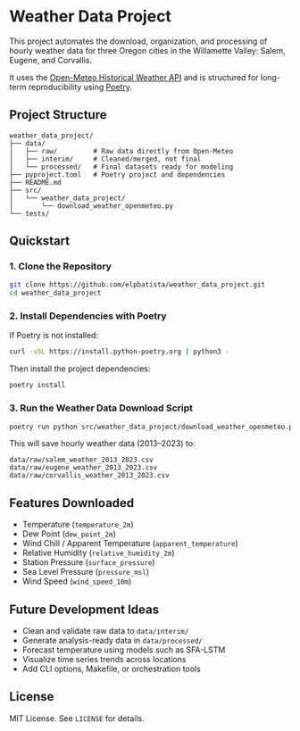 # Weather Data Project

This project automates the download, organization, and processing of hourly weather data for three Oregon cities in the Willamette Valley: Salem, Eugene, and Corvallis.

It uses the [Open-Meteo Historical Weather API](https://open-meteo.com/en/docs) and is structured for long-term reproducibility using [Poetry](https://python-poetry.org/).

## Project Structure

```text
weather_data_project/
├── data/
│   ├── raw/         # Raw data directly from Open-Meteo
│   ├── interim/     # Cleaned/merged, not final
│   └── processed/   # Final datasets ready for modeling
├── pyproject.toml   # Poetry project and dependencies
├── README.md
├── src/
│   └── weather_data_project/
│       └── download_weather_openmeteo.py
└── tests/
```

## Quickstart

### 1. Clone the Repository

```bash
git clone https://github.com/elpbatista/weather_data_project.git
cd weather_data_project
```

### 2. Install Dependencies with Poetry

If Poetry is not installed:

```bash
curl -sSL https://install.python-poetry.org | python3 -
```

Then install the project dependencies:

```bash
poetry install
```

### 3. Run the Weather Data Download Script

```bash
poetry run python src/weather_data_project/download_weather_openmeteo.py
```

This will save hourly weather data (2013–2023) to:

```text
data/raw/salem_weather_2013_2023.csv
data/raw/eugene_weather_2013_2023.csv
data/raw/corvallis_weather_2013_2023.csv
```

## Features Downloaded

- Temperature (`temperature_2m`)
- Dew Point (`dew_point_2m`)
- Wind Chill / Apparent Temperature (`apparent_temperature`)
- Relative Humidity (`relative_humidity_2m`)
- Station Pressure (`surface_pressure`)
- Sea Level Pressure (`pressure_msl`)
- Wind Speed (`wind_speed_10m`)

## Future Development Ideas

- Clean and validate raw data to `data/interim/`
- Generate analysis-ready data in `data/processed/`
- Forecast temperature using models such as SFA-LSTM
- Visualize time series trends across locations
- Add CLI options, Makefile, or orchestration tools

## License

MIT License. See `LICENSE` for details.
